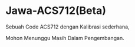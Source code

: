 Jawa-ACS712(Beta)
===========

Sebuah Code ACS712 dengan Kalibrasi sederhana,

Mohon Menunggu Masih Dalam Pengembangan.
